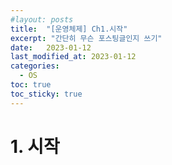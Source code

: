 ```yaml
---
#layout: posts
title:  "[운영체제] Ch1.시작"
excerpt: "간단히 무슨 포스팅글인지 쓰기"
date:   2023-01-12
last_modified_at: 2023-01-12
categories:
  - OS
toc: true
toc_sticky: true
---
```


# 1. 시작

